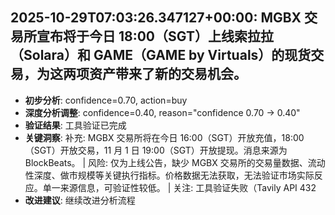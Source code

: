 
## 2025-10-29T07:03:26.347127+00:00: MGBX 交易所宣布将于今日 18:00（SGT）上线索拉拉（Solara）和 GAME（GAME by Virtuals）的现货交易，为这两项资产带来了新的交易机会。
- **初步分析**: confidence=0.70, action=buy
- **深度分析调整**: confidence=0.40, reason="confidence 0.70 → 0.40"
- **验证结果**: 工具验证已完成
- **关键洞察**: 补充: MGBX 交易所将在今日 16:00（SGT）开放充值，18:00（SGT）开放交易，11 月 1 日 19:00（SGT）开放提现。消息来源为 BlockBeats。 | 风险: 仅为上线公告，缺少 MGBX 交易所的交易量数据、流动性深度、做市规模等关键执行指标。价格数据无法获取，无法验证市场实际反应。单一来源信息，可验证性较低。 | 关注: 工具验证失败（Tavily API 432
- **改进建议**: 继续改进分析流程

